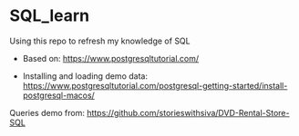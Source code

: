 # SQL_learn

Using this repo to refresh my knowledge of SQL

- Based on: https://www.postgresqltutorial.com/

- Installing and loading demo data: https://www.postgresqltutorial.com/postgresql-getting-started/install-postgresql-macos/


Queries demo from: https://github.com/storieswithsiva/DVD-Rental-Store-SQL
